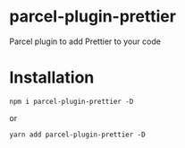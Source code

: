 # parcel-plugin-prettier

Parcel plugin to add Prettier to your code 

# Installation

```
npm i parcel-plugin-prettier -D
```
or
```
yarn add parcel-plugin-prettier -D
```
